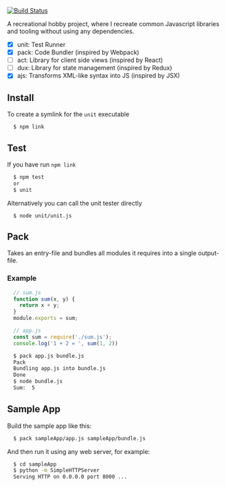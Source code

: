 [![Build Status](https://travis-ci.org/charlie-rudenstal/nil.svg?branch=master)](https://travis-ci.org/charlie-rudenstal/nil)

A recreational hobby project, where I recreate common Javascript libraries and tooling
without using any dependencies.

- [x] unit: Test Runner
- [x] pack: Code Bundler (inspired by Webpack)
- [ ] act: Library for client side views (inspired by React)
- [ ] dux: Library for state management (inspired by Redux)
- [x] ajs: Transforms XML-like syntax into JS (inspired by JSX)

## Install

To create a symlink for the `unit` executable
```
  $ npm link
```

## Test

If you have run `npm link`
```sh
  $ npm test
  or
  $ unit
```

Alternatively you can call the unit tester directly
```
  $ node unit/unit.js
```

## Pack

Takes an entry-file and bundles all modules it requires into a single output-file.

### Example

```js
  // sum.js
  function sum(x, y) {
    return x + y;
  }
  module.exports = sum;
```

```js
  // app.js
  const sum = require('./sum.js');
  console.log('1 + 2 = ', sum(1, 2))
```

```sh
  $ pack app.js bundle.js
  Pack
  Bundling app.js into bundle.js
  Done
  $ node bundle.js
  Sum:  5
```

## Sample App

Build the sample app like this:
```sh
  $ pack sampleApp/app.js sampleApp/bundle.js
```

And then run it using any web server, for example:
```sh
  $ cd sampleApp
  $ python -m SimpleHTTPServer
  Serving HTTP on 0.0.0.0 port 8000 ...
```